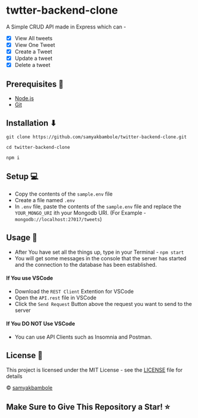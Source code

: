 # twtter-backend-clone 
A Simple CRUD API made in Express which can - 
- [x] View All tweets
- [x] View One Tweet
- [x] Create a Tweet
- [x] Update a tweet
- [x] Delete a tweet

## Prerequisites 📝

- [Node.js](https://nodejs.org)
- [Git](https://git-scm.com)

## Installation ⬇

```
git clone https://github.com/samyakbambole/twitter-backend-clone.git

cd twitter-backend-clone

npm i 
```

## Setup 💻

- Copy the contents of the `sample.env` file
- Create a file named `.env`
- In `.env` file, paste the contents of the `sample.env` file and replace the `YOUR_MONGO_URI` ith your Mongodb URI. (For Example - `mongodb://localhost:27017/tweets`)

## Usage 🚀

- After You have set all the things up, type in your Terminal - `npm start`
- You will get some messages in the console that the server has started and the connection to the database has been established.

#### If You use VSCode
- Download the `REST Client` Extention for VSCode
- Open the `API.rest` file in VSCode 
- Click the `Send Request` Button above the request you want to send to the server

#### If You DO NOT Use VSCode
- You can use API Clients such as Insomnia and Postman. 

## License 📜

This project is licensed under the MIT License - see the [LICENSE](LICENSE) file for details

© [samyakbambole](https://github.com/samyakbambole)

## Make Sure to Give This Repository a Star! ⭐
